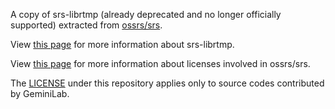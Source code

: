 A copy of srs-librtmp (already deprecated and no longer officially supported) extracted from [ossrs/srs](https://github.com/ossrs/srs/tree/3.0release).

View [this page](https://github.com/ossrs/srs/wiki/v3_CN_SrsLibrtmp) for more information about srs-librtmp.

View [this page](https://github.com/ossrs/srs/wiki/LicenseMixing) for more information about licenses involved in ossrs/srs.

The [LICENSE](https://github.com/GeminiLab/srs-librtmp/blob/main/LICENSE) under this repository applies only to source codes contributed by GeminiLab.
